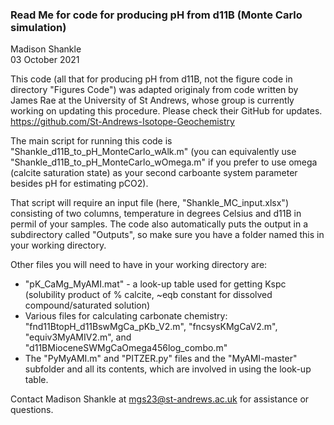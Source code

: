 ### Read Me for code for producing pH from d11B (Monte Carlo simulation)
Madison Shankle   
03 October 2021   

   
This code (all that for producing pH from d11B, not the figure code in directory "Figures Code") was adapted originaly from code written by James Rae at the University of St Andrews, whose group is currently working on updating this procedure. Please check their GitHub for updates. https://github.com/St-Andrews-Isotope-Geochemistry   

The main script for running this code is "Shankle_d11B_to_pH_MonteCarlo_wAlk.m" (you can equivalently use "Shankle_d11B_to_pH_MonteCarlo_wOmega.m" if you prefer to use omega (calcite saturation state) as your second carboante system parameter besides pH for estimating pCO2). 

That script will require an input file (here, "Shankle_MC_input.xlsx") consisting of two columns, temperature in degrees Celsius and d11B in permil of your samples. The code also automatically puts the output in a subdirectory called "Outputs", so make sure you have a folder named this in your working directory.    

Other files you will need to have in your working directory are:
* "pK_CaMg_MyAMI.mat" - a look-up table used for getting Kspc (solubility product of
    %  calcite, ~eqb constant for dissolved compound/saturated solution)
* Various files for calculating carbonate chemistry: "fnd11BtopH_d11BswMgCa_pKb_V2.m", "fncsysKMgCaV2.m", "equiv3MyAMIV2.m", and "d11BMioceneSWMgCaOmega456log_combo.m"
* The "PyMyAMI.m" and "PITZER.py" files and the "MyAMI-master" subfolder and all its contents, which are involved in using the look-up table.    

Contact Madison Shankle at mgs23@st-andrews.ac.uk for assistance or questions.
